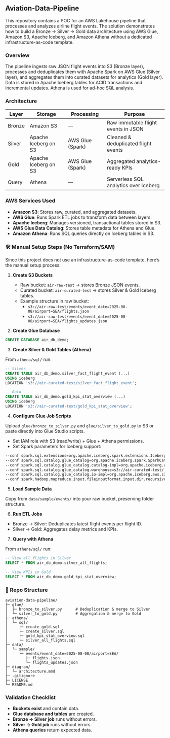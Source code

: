 ## Aviation-Data-Pipeline 

This repository contains a POC for an AWS Lakehouse pipeline that processes and analyzes airline flight events. The solution demonstrates how to build a Bronze → Silver → Gold data architecture using AWS Glue, Amazon S3, Apache Iceberg, and Amazon Athena without a dedicated infrastructure-as-code template.

### Overview

The pipeline ingests raw JSON flight events into S3 (Bronze layer), processes and deduplicates them with Apache Spark on AWS Glue (Silver layer), and aggregates them into curated datasets for analytics (Gold layer). Data is stored in Apache Iceberg tables for ACID transactions and incremental updates. Athena is used for ad-hoc SQL analysis.

### Architecture

| Layer  | Storage                 | Processing        | Purpose                                 |
|------- |-------------------------|-------------------|-----------------------------------------|
| Bronze | Amazon S3               | —                 | Raw immutable flight events in JSON     |
| Silver | Apache Iceberg on S3    | AWS Glue (Spark)  | Cleaned & deduplicated flight events    |
| Gold   | Apache Iceberg on S3    | AWS Glue (Spark)  | Aggregated analytics-ready KPIs         |
| Query  | Athena                  | —                 | Serverless SQL analytics over Iceberg   |

### AWS Services Used

- **Amazon S3**: Stores raw, curated, and aggregated datasets.
- **AWS Glue**: Runs Spark ETL jobs to transform data between layers.
- **Apache Iceberg**: Manages versioned, transactional tables stored in S3.
- **AWS Glue Data Catalog**: Stores table metadata for Athena and Glue.
- **Amazon Athena**: Runs SQL queries directly on Iceberg tables in S3.

### 🛠 Manual Setup Steps (No Terraform/SAM)

Since this project does not use an infrastructure-as-code template, here’s the manual setup process:

1. **Create S3 Buckets**
   - Raw bucket: `air-raw-test` → stores Bronze JSON events.
   - Curated bucket: `air-curated-test` → stores Silver & Gold Iceberg tables.
   - Example structure in raw bucket:
     - `s3://air-raw-test/events/event_date=2025-08-08/airport=SEA/flights.json`
     - `s3://air-raw-test/events/event_date=2025-08-08/airport=SEA/flights_updates.json`

2. **Create Glue Database**

```sql
CREATE DATABASE air_db_demo;
```

3. **Create Silver & Gold Tables (Athena)**

From `athena/sql/` run:

```sql
-- Silver
CREATE TABLE air_db_demo.silver_fact_flight_event (...) 
USING iceberg
LOCATION 's3://air-curated-test/silver_fact_flight_event';

-- Gold
CREATE TABLE air_db_demo.gold_kpi_stat_overview (...) 
USING iceberg
LOCATION 's3://air-curated-test/gold_kpi_stat_overview';
```

4. **Configure Glue Job Scripts**

Upload `glue/bronze_to_silver.py` and `glue/silver_to_gold.py` to S3 or paste directly into Glue Studio scripts.

- Set IAM role with S3 (read/write) + Glue + Athena permissions.
- Set Spark parameters for Iceberg support:

```bash
--conf spark.sql.extensions=org.apache.iceberg.spark.extensions.IcebergSparkSessionExtensions
--conf spark.sql.catalog.glue_catalog=org.apache.iceberg.spark.SparkCatalog
--conf spark.sql.catalog.glue_catalog.catalog-impl=org.apache.iceberg.aws.glue.GlueCatalog
--conf spark.sql.catalog.glue_catalog.warehouse=s3://air-curated-test/
--conf spark.sql.catalog.glue_catalog.io-impl=org.apache.iceberg.aws.s3.S3FileIO
--conf spark.hadoop.mapreduce.input.fileinputformat.input.dir.recursive=true
```

5. **Load Sample Data**

Copy from `data/sample/events/` into your raw bucket, preserving folder structure.

6. **Run ETL Jobs**

- Bronze → Silver: Deduplicates latest flight events per flight ID.
- Silver → Gold: Aggregates delay metrics and KPIs.

7. **Query with Athena**

From `athena/sql/` run:

```sql
-- View all flights in Silver
SELECT * FROM air_db_demo.silver_all_flights;

-- View KPIs in Gold
SELECT * FROM air_db_demo.gold_kpi_stat_overview;
```

### 📂 Repo Structure

```
aviation-data-pipeline/
├─ glue/
│  ├─ bronze_to_silver.py      # Deduplication & merge to Silver
│  └─ silver_to_gold.py        # Aggregation & merge to Gold
├─ athena/
│  └─ sql/
│     ├─ create_gold.sql
│     ├─ create_silver.sql
│     ├─ gold_kpi_stat_overview.sql
│     └─ silver_all_flights.sql
├─ data/
│  └─ sample/
│     └─ events/event_date=2025-08-08/airport=SEA/
│        ├─ flights.json
│        └─ flights_updates.json
├─ diagram/
│  └─ architecture.mmd
├─ .gitignore
├─ LICENSE
└─ README.md
```

### Validation Checklist

- **Buckets exist** and contain data.
- **Glue database and tables** are created.
- **Bronze → Silver job** runs without errors.
- **Silver → Gold job** runs without errors.
- **Athena queries** return expected data.


